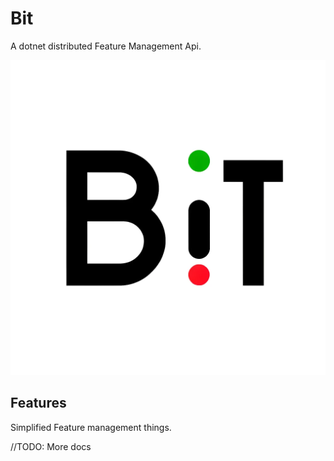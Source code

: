 ﻿# Bit

A dotnet distributed Feature Management Api. 

![bit](/src/Bit.Log.Lib/docs/assets/bit-v2.png)

## Features

Simplified Feature management things.

//TODO: More docs
